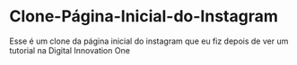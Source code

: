 # Clone-Página-Inicial-do-Instagram
Esse é um clone da página inicial do instagram que eu fiz depois de ver um tutorial na Digital Innovation One
